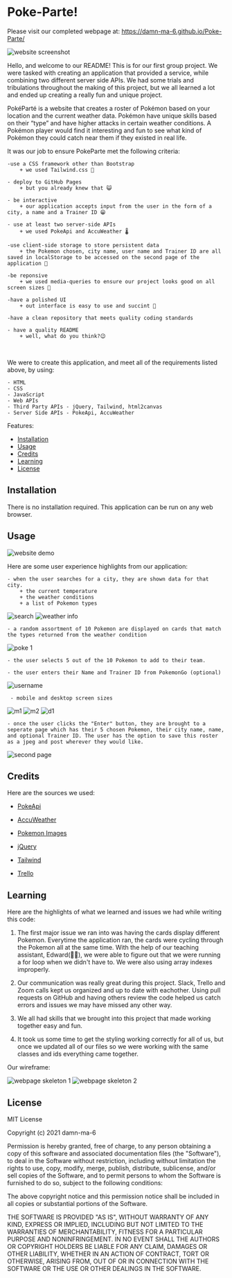 # Poke-Parte!

Please visit our completed webpage at:  https://damn-ma-6.github.io/Poke-Parte/

![website screenshot](https://github.com/damn-ma-6/Poke-Parte/blob/djones/assets/images/Pok%C3%A9-Part%C3%A9.png)

Hello, and welcome to our README! This is for our first group project. We were tasked with creating an application that provided a service, while combining two different server side APIs. We had some trials and tribulations throughout the making of this project, but we all learned a lot and ended up creating a really fun and unique project. 

PokéParté is a website that creates a roster of Pokémon based on your location and the current weather data. Pokémon have unique skills based on their “type” and have higher attacks in certain weather conditions. A Pokémon player would find it interesting and fun to see what kind of Pokémon they could catch near them if they existed in real life.

It was our job to ensure PokeParte met the following criteria: 

    -use a CSS framework other than Bootstrap 
        + we used Tailwind.css 🍃 

    - deploy to GitHub Pages 
        + but you already knew that 😺

    - be interactive
        + our application accepts input from the user in the form of a city, a name and a Trainer ID 😁

    - use at least two server-side APIs
        + we used PokeApi and AccuWeather 🌡️

    -use client-side storage to store persistent data
        + the Pokemon chosen, city name, user name and Trainer ID are all saved in localStorage to be accessed on the second page of the application 💾

    -be reponsive
        + we used media-queries to ensure our project looks good on all screen sizes 📱

    -have a polished UI
        + out interface is easy to use and succint 💁

    -have a clean repository that meets quality coding standards

    - have a quality README
        + well, what do you think?😉

<br>

We were to create this application, and meet all of the requirements listed above, by using: 

	- HTML
    - CSS 
    - JavaScript
    - Web APIs
    - Third Party APIs - jQuery, Tailwind, html2canvas
    - Server Side APIs - PokeApi, AccuWeather
	
Features: 


* [Installation](#installation)
* [Usage](#usage)
* [Credits](#credits)
* [Learning](#learning)
* [License](#license)


## Installation

There is no installation required. This application can be run on any web browser. 

## Usage

![website demo](https://github.com/damn-ma-6/Poke-Parte/blob/djones/assets/images/pokeparte%20demo.gif)

Here are some user experience highlights from our application: 
    
    - when the user searches for a city, they are shown data for that city. 
        + the current temperature
        + the weather conditions 
        + a list of Pokemon types

![search](assets/screenshots/POKE6.png)
![weather info](assets/screenshots/POKE7.png)

    - a random assortment of 10 Pokemon are displayed on cards that match the types returned from the weather condition

![poke 1](assets/screenshots/POKE2.png)

    - the user selects 5 out of the 10 Pokemon to add to their team. 

    - the user enters their Name and Trainer ID from PokemonGo (optional)

![username](assets/screenshots/POKE8.png)

     - mobile and desktop screen sizes

![m1](assets/screenshots/POKE9.png)
![m2](assets/screenshots/POKE4.png)
![d1](assets/screenshots/POKE5.png)


    - once the user clicks the "Enter" button, they are brought to a seperate page which has their 5 chosen Pokemon, their city name, name, and optional Trainer ID. The user has the option to save this roster as a jpeg and post wherever they would like. 
![second page](assets/screenshots/POKE1.png)

## Credits
Here are the sources we used: 

- [PokeApi](https://pokeapi.co/)

- [AccuWeather](https://developer.accuweather.com/)

- [Pokemon Images](https://pokeres.bastionbot.org/)

- [jQuery](https://jquery.com/)

- [Tailwind](https://tailwindcss.com/)

- [Trello](https://trello.com/b/jNHuFmmb/pok%C3%A9project)

## Learning
Here are the highlights of what we learned and issues we had while writing this code:

1. The first major issue we ran into was having the cards display different Pokemon. Everytime the application ran, the cards were cycling through the Pokemon all at the same time. With the help of our teaching assistant, Edward(🙏🏼), we were able to figure out that we were running a for loop when we didn't have to. We were also using array indexes improperly. 

2. Our communication was really great during this project. Slack, Trello and Zoom calls kept us organized and up to date with eachother. Using pull requests on GitHub and having others review the code helped us catch errors and issues we may have missed any other way. 

3. We all had skills that we brought into this project that made working together easy and fun. 

4. It took us some time to get the styling working correctly for all of us, but once we updated all of our files so we were working with the same classes and ids everything came together. 

Our wireframe: 

![webpage skeleton 1](https://github.com/damn-ma-6/Poke-Parte/blob/djones/assets/images/group6_Page_1.png)
![webpage skeleton 2](https://github.com/damn-ma-6/Poke-Parte/blob/djones/assets/images/group6_Page_2.png)



## License

MIT License

Copyright (c) 2021 damn-ma-6 

Permission is hereby granted, free of charge, to any person obtaining a copy
of this software and associated documentation files (the "Software"), to deal
in the Software without restriction, including without limitation the rights
to use, copy, modify, merge, publish, distribute, sublicense, and/or sell
copies of the Software, and to permit persons to whom the Software is
furnished to do so, subject to the following conditions:

The above copyright notice and this permission notice shall be included in all
copies or substantial portions of the Software.

THE SOFTWARE IS PROVIDED "AS IS", WITHOUT WARRANTY OF ANY KIND, EXPRESS OR
IMPLIED, INCLUDING BUT NOT LIMITED TO THE WARRANTIES OF MERCHANTABILITY,
FITNESS FOR A PARTICULAR PURPOSE AND NONINFRINGEMENT. IN NO EVENT SHALL THE
AUTHORS OR COPYRIGHT HOLDERS BE LIABLE FOR ANY CLAIM, DAMAGES OR OTHER
LIABILITY, WHETHER IN AN ACTION OF CONTRACT, TORT OR OTHERWISE, ARISING FROM,
OUT OF OR IN CONNECTION WITH THE SOFTWARE OR THE USE OR OTHER DEALINGS IN THE
SOFTWARE.
